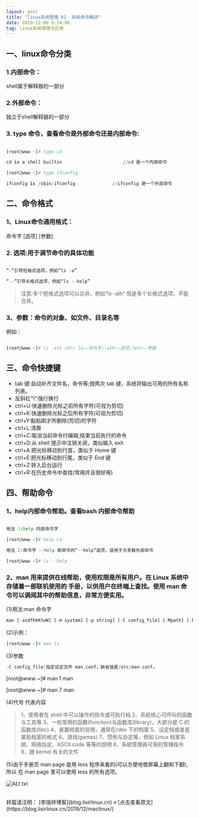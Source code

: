 ```yaml
---
layout: post
title: "linux系统管理 01--系统命令精讲"
date: 2019-12-06 9:54:06 
tag: linux系统管理与应用
---
```


## 一、linux命令分类
### 1.内部命令：
shell属于解释器的一部分
### 2.外部命令：
独立于shell解释器的一部分
### 3. type 命令，查看命令是外部命令还是内部命令:

```python

[root@www ~]# type cd

cd is a shell builtin 						//cd 是一个内部命令

[root@www ~]# type ifconfig

ifconfig is /sbin/ifconfig 				//ifconfig 是一个外部命令
```

## 二、命令格式
### 1、Linux命令通用格式：
命令字 [选项] [参数]
### 2. 选项:用于调节命令的具体功能

```python

“-”引导短格式选项，例如“ls -a” 

“--”引导长格式选项，例如“ls --help” 
```

>注意:多个短格式选项可以合并，例如“ls -alh” 但是多个长格式选项，不能合并。


### 3、参数：命令的对象、如文件、目录名等
例如：

```python

[root@www ~]# ls -alh /etc ls——命令字;-alh——选项;/etc——参数
```
## 三、命令快捷键
* tab 键:自动补齐文件名，命令等;按两次 tab 键，系统将输出可用的所有名称列表。
* 反斜杠“\”:强行换行
* ctrl+U:快速删除光标之前所有字符(可视为剪切)
* ctrl+K:快速删除光标之后所有字符(可视为剪切)
* ctrl+Y:黏贴刚才所删除(剪切)的字符
* ctrl+L:清屏
* ctrl+C:取消当前命令行编辑;结束当前执行的命令
* ctrl+D:从 shell 提示中注销关闭，类似输入 exit
* ctrl+A:把光标移动到行首，类似于 Home 键
* ctrl+E:把光标移动到行尾，类似于 End 键
* ctrl+Z:转入后台运行
* ctrl+R:在历史命令中查找(常用并且很好用)

##  四、帮助命令
### 1、help内部命令帮助。查看bash 内部命令帮助

```python

用法 1:help 内部命令字

[root@www ~]# help cd

用法 2:命令字 --help 即命令的“--help”选项，适用于大多数外部命令 

[root@www ~]# ls --help
```
### 2、man 用来提供在线帮助，使用权限是所有用户。在 Linux 系统中存储着一部联机使用的 手册，以供用户在终端上查找。使用 man 命令可以调阅其中的帮助信息，非常方便实用。

(1)用法:man 命令字
```python
man [-acdfhkKtwW] [-m system] [-p string] [-C config_file] [-Mpath] [-P pager] [-S section_list][section] name ...
```
(2)示例：
```python
[root@www ~]# man ls
```
(3)参数
```python
-C config_file:指定设定文件 man.conf，缺省值是/etc/man.conf。
```
[root@www ~]# man 1 man

[root@www ~]# man 7 man

(4)代号 代表内容
>1、使用者在 shell 中可以操作的指令或可执行档
>2、系統核心可呼叫的函数与工具等
>3、一些常用的函数(function)与函数库(library)，大部分是 C 的函数库(libc)
>4、装置档案的说明，通常在/dev 下的档案
>5、设定档或者是某些档案的格式
>6、游戏(games)
>7、惯例与协定等，例如 Linux 档案系统、网络协定、ASCII code 等等的說明
>8、系統管理員可用的管理指令
>9、跟 kernel 有关的文件

(5)由于手册页 man page 是用 less 程序来看的(可以方便地使屏幕上翻和下翻), 所以 在 man page 里可以使用 less 的所有选项。

![ALt txt](/Users/lisir1/Desktop2.png)




<br>
转载请注明： [李瑞祥博客](blog.lisirlinux.cn) » [点击查看原文](https://blog.lisirlinux.cn/2019/12/maclinux/)
